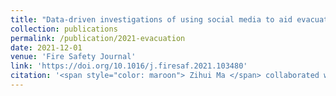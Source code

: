 ```yaml
---
title: "Data-driven investigations of using social media to aid evacuations amid Western United States wildfire season"
collection: publications
permalink: /publication/2021-evacuation
date: 2021-12-01
venue: 'Fire Safety Journal'
link: 'https://doi.org/10.1016/j.firesaf.2021.103480'
citation: '<span style="color: maroon"> Zihui Ma </span> collaborated with Lingyao Li and Tao Cao. 2021. &quot;Data-driven investigations of using social media to aid evacuations amid Western United States wildfire season.&quot; <i>Fire Safety Journal</i> 126, 103480. https://doi.org/10.1016/j.firesaf.2021.103480'
---
```

